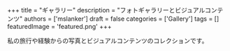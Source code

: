 +++
title = "ギャラリー"
description = "フォトギャラリーとビジュアルコンテンツ"
authors = ['mslanker']
draft = false
categories = ['Gallery']
tags = []
featuredImage = 'featured.png'
+++


私の旅行や経験からの写真とビジュアルコンテンツのコレクションです。
